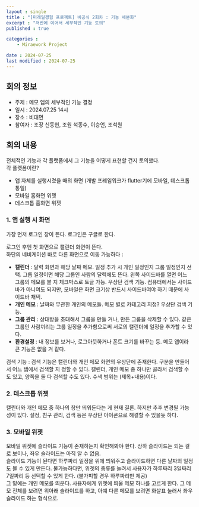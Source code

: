 ```yaml
---
layout : single
title : "[미래일경험 프로젝트] 비공식 2회차 : 기능 세분화"
excerpt : "저번에 이어서 세부적인 기능 토의"
published : true

categories : 
    - Miraework Project

date : 2024-07-25
last modified : 2024-07-25
---
```

## 회의 정보
+ 주제 : 메모 앱의 세부적인 기능 결정
+ 일시 : 2024.07.25 14시
+ 장소 : 비대면
+ 참여자 : 조장 신동현, 조원 석종수, 이승언, 조석원

## 회의 내용
전체적인 기능과 각 플랫폼에서 그 기능을 어떻게 표현할 건지 토의했다.  
각 플랫폼이란? 
+ 앱 자체를 실행시켰을 때의 화면 (개발 프레임워크가 flutter기에 모바일, 데스크톱 통일)
+ 모바일 홈화면 위젯
+ 데스크톱 홈화면 위젯
  

### 1. 앱 실행 시 화면

가장 먼저 로그인 창이 뜬다. 로그인은 구글로 한다.  

로그인 후엔 첫 화면으로 캘린더 화면이 뜬다.  
하단의 네비게이션 바로 다른 화면으로 이동 가능하다 :  
 + **캘린더** : 달력 화면과 해당 날짜 메모. 일정 추가 시 개인 일정인지 그룹 일정인지 선택. 그룹 일정이면 해당 그룹인 사람의 달력에도 뜬다. 왼쪽 사이드바를 열면 어느 그룹의 메모를 볼 지 체크박스로 토글 가능. 우상단 검색 기능. 컴퓨터에서는 사이드바가 아니여도 되지만, 모바일은 화면 크기상 반드시 사이드바여야 하기 때문에 사이드바 채택. 
 + **개인 메모** : 날짜와 무관한 개인의 메모들. 메모 별로 카테고리 지정? 우상단 검색 기능. 
 + **그룹 관리** : 상대방을 초대해서 그룹을 만들 거나, 만든 그룹을 삭제할 수 있다. 같은 그룹인 사람끼리는 그룹 일정을 추가함으로써 서로의 캘린더에 일정을 추가할 수 있다.
 + **환경설정** : 내 정보를 보거나, 로그아웃하거나 폰트 크기를 바꾸는 등. 메모 앱이라 큰 기능은 없을 거 같다.

검색 기능 : 검색 기능은 캘린더와 개인 메모 화면의 우상단에 존재한다. 구분을 만들어서 어느 탭에서 검색할 지 정할 수 있다. 캘린더, 개인 메모 중 하나만 골라서 검색할 수도 있고, 양쪽을 둘 다 검색할 수도 있다. 수색 범위는 (제목+내용)이다.

### 2. 데스크톱 위젯
캘린더와 개인 메모 중 하나의 창만 띄워둔다는 게 현재 결론. 하지만 추후 변경될 가능성이 있다. 설정, 친구 관리, 검색 등은 우상단 아이콘으로 해결할 수 있을듯 하다. 

### 3. 모바일 위젯
모바일 위젯에 슬라이드 기능이 존재하는지 확인해봐야 한다. 상하 슬라이드는 되는 걸로 보이나, 좌우 슬라이드는 아직 알 수 없음.  
슬라이드 기능이 된다면 하루짜리 일정을 위에 띄워주고 슬라이드하면 다른 날짜의 일정도 볼 수 있게 만든다. 불가능하다면, 위젯의 종류를 늘려서 사용자가 하루짜리 3일짜리 7일짜리 등 선택할 수 있게 한다. (불가피할 경우 하루짜리만 제공)  
그 밑에는 개인 메모를 띄운다. 사용자에게 위젯에 띄울 메모 하나를 고르게 한다. 그 메모 전체를 보려면 위아래 슬라이드를 하고, 아예 다른 메모를 보려면 화살표 눌러서 좌우 슬라이드 하는 형식으로. 